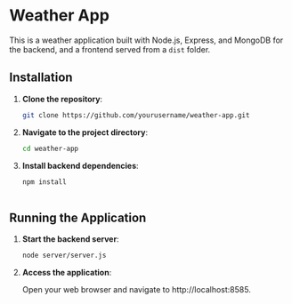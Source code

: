 # Weather App

This is a weather application built with Node.js, Express, and MongoDB for the backend, and a frontend served from a `dist` folder.

## Installation

1. **Clone the repository**:
   
   ```bash
   git clone https://github.com/yourusername/weather-app.git
3. **Navigate to the project directory**:
   
    ```bash
    cd weather-app
5. **Install backend dependencies**:
   
    ```bash
   npm install
  
## Running the Application
1. **Start the backend server**:
   
   ```bash
   node server/server.js
3. **Access the application**:
   
   Open your web browser and navigate to http://localhost:8585.
